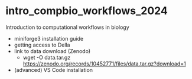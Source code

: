 # intro_compbio_workflows_2024
Introduction to computational workflows in biology


- miniforge3 installation guide
- getting access to Della
- link to data download (Zenodo)
    - wget -O data.tar.gz https://zenodo.org/records/10452771/files/data.tar.gz?download=1
- (advanced) VS Code installation